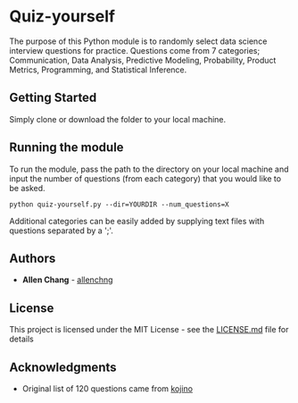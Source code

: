 # Quiz-yourself

The purpose of this Python module is to randomly select data science interview questions for
practice. Questions come from 7 categories; Communication, Data Analysis, Predictive Modeling,
Probability, Product Metrics, Programming, and Statistical Inference.

## Getting Started

Simply clone or download the folder to your local machine. 

## Running the module

To run the module, pass the path to the directory on your local machine and input the number of
questions (from each category) that you would like to be asked.

```
python quiz-yourself.py --dir=YOURDIR --num_questions=X
```

Additional categories can be easily added by supplying text files with questions separated by
a ';'.

## Authors

* **Allen Chang** - [allenchng](https://github.com/allenchng)

## License

This project is licensed under the MIT License - see the [LICENSE.md](LICENSE.md) file for details

## Acknowledgments

* Original list of 120 questions came from [kojino](https://github.com/kojino/120-Data-Science-Interview-Questions)
